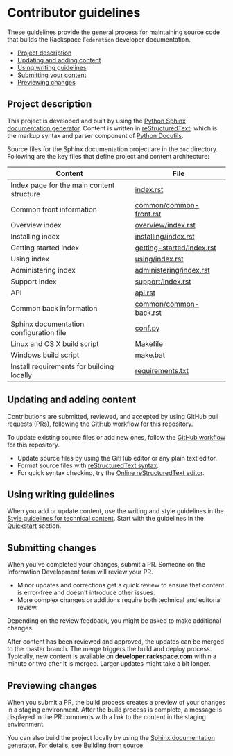# Contributor guidelines

These guidelines provide the general process for maintaining source code that
builds the Rackspace ``Federation`` developer documentation.

- [Project description](#project-description)
- [Updating and adding content](#updating-and-adding-content)
- [Using writing guidelines](#using-writing-guidelines)
- [Submitting your content](#submitting-changes)
- [Previewing changes](#previewing-changes)

## Project description

This project is developed and built by using the
[Python Sphinx documentation generator](http://sphinx-doc.org/). Content is
written in [reStructuredText](http://sphinx-doc.org/rest.html), which is the
markup syntax and parser component of
[Python Docutils](http://docutils.sourceforge.net/index.html).

Source files for the Sphinx documentation project are in the ``doc``
directory. Following are the key files that define project and content
architecture:


Content | File
--- | ---
|Index page for the main content structure| [index.rst](https://github.com/rackerlabs/docs-rackspace-federation/blob/master/doc/index.rst)
|Common front information|[common/common-front.rst](https://github.com/rackerlabs/docs-rackspace-federation/blob/master/doc/common/common-front.rst)
|Overview index|[overview/index.rst](https://github.com/rackerlabs/docs-rackspace-federation/blob/master/doc/overview/index.rst)
|Installing index|[installing/index.rst](https://github.com/rackerlabs/docs-rackspace-federation/blob/master/docs/installing/index.rst)
|Getting started index|[getting-started/index.rst](https://github.com/rackerlabs/docs-rackspace-federation/blob/master/doc/getting-started/index.rst)
|Using index|[using/index.rst](https://github.com/rackerlabs/docs-rackspace-federation/tree/master/doc/using/index.rst)
|Administering index|[administering/index.rst](https://github.com/rackerlabs/docs-rackspace-federation/blob/master/doc/administering/index.rst)
|Support index|[support/index.rst](https://github.com/rackerlabs/docs-rackspace-federation/blob/master/doc/support/index.rst)
|API|[api.rst](/https://github.com/rackerlabs/docs-rackspace-federation/blob/master/doc/api.rst)
|Common back information|[common/common-back.rst](https://github.com/rackerlabs/docs-rackspace-federation/blob/master/doc/common/common-back.rst)
|Sphinx documentation configuration file| [conf.py](https://github.com/rackerlabs/docs-rackspace-federation/blob/master/doc/conf.py)
|Linux and OS X build script|Makefile|
|Windows build script|make.bat|
|Install requirements for building locally|[requirements.txt](https://github.com/rackerlabs/docs-common/blob/master/requirements.txt)

## Updating and adding content

Contributions are submitted, reviewed, and accepted by using GitHub pull
requests (PRs), following the [GitHub workflow](GITHUBING.md) for this repository.

To update existing source files or add new ones, follow the
[GitHub workflow](GITHUBING.md) for this repository.

* Update source files by using the GitHub editor or any plain text editor.
* Format source files with
  [reStructuredText syntax](http://www.sphinx-doc.org/en/stable/rest.html).
* For quick syntax checking, try the
[Online reStructuredText editor](http://rst.ninjs.org/).

## Using writing guidelines

When you add or update content, use the writing and style guidelines
in the [Style guidelines for technical content](http://rackerlabs.github.io/docs-rackspace/style-guide/index.html).
Start with the guidelines in the [Quickstart](http://rackerlabs.github.io/docs-rackspace/style-guide/quickstart.html#quickstart)
section.

## Submitting changes

When you've completed your changes, submit a PR. Someone on the
Information Development team will review your PR.
- Minor updates and corrections get a quick review to ensure that content is
  error-free and doesn't introduce other issues.
- More complex changes or additions require both technical and editorial review.

Depending on the review feedback, you might be asked to make additional changes.

After content has been reviewed and approved, the updates can be merged to the
master branch. The merge triggers the build and deploy process. Typically, new
content is available on **developer.rackspace.com** within a minute or two after it
is merged. Larger updates might take a bit longer.

## Previewing changes

When you submit a PR, the build process creates a preview of
your changes in a staging environment. After the build process is complete, a
message is displayed in the PR comments with a link to the content in the
staging environment.

You can also build the project locally by using the [Sphinx documentation
generator](http://sphinx-doc.org/). For details, see
[Building from source](https://github.com/rackerlabs/docs-rackspace/blob/master/doc/tools/build-from-source.rst).

